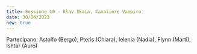 ```yaml
---
title: Sessione 10 - Klav Ikaia, Cavaliere Vampiro
date: 30/04/2023
new: true
---
```

Partecipano: Astolfo (Bergo), Pteris (Chiara), Ielenia (Nadia), Flynn (Marti), Ishtar (Auro)